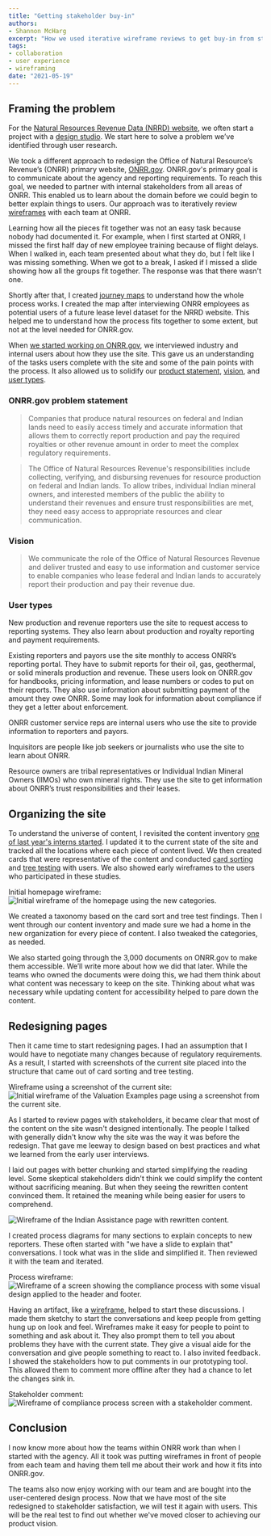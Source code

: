```yaml
---
title: "Getting stakeholder buy-in"
authors:
- Shannon McHarg
excerpt: "How we used iterative wireframe reviews to get buy-in from stakeholders."
tags:
- collaboration
- user experience
- wireframing
date: "2021-05-19"
---
```

## Framing the problem

For the [Natural Resources Revenue Data (NRRD) website](https://revenuedata.doi.gov/), we often start a project with a [design studio]( https://blog-nrrd.doi.gov/remote-design-studio/). We start here to solve a problem we’ve identified through user research.  

We took a different approach to redesign the Office of Natural Resource’s Revenue’s (ONRR) primary website, [ONRR.gov]( https://www.onrr.gov/). ONRR.gov's primary goal is to communicate about the agency and reporting requirements. To reach this goal, we needed to partner with internal stakeholders from all areas of ONRR. This enabled us to learn about the domain before we could begin to better explain things to users. Our approach was to iteratively review [wireframes](https://qmcq5k.axshare.com/) with each team at ONRR.  

Learning how all the pieces fit together was not an easy task because nobody had documented it. For example, when I first started at ONRR, I missed the first half day of new employee training because of flight delays. When I walked in, each team presented about what they do, but I felt like I was missing something. When we got to a break, I asked if I missed a slide showing how all the groups fit together. The response was that there wasn't one.

Shortly after that, I created [journey maps](https://blog-nrrd.doi.gov/journey-mapping/) to understand how the whole process works. I created the map after interviewing ONRR employees as potential users of a future lease level dataset for the NRRD website. This helped me to understand how the process fits together to some extent, but not at the level needed for ONRR.gov.

When [we started working on ONRR.gov](https://blog-nrrd.doi.gov/adding-a-product/), we interviewed industry and internal users about how they use the site. This gave us an understanding of the tasks users complete with the site and some of the pain points with the process. It also allowed us to solidify our [product statement](https://github.com/ONRR/onrr.gov-site/wiki/Product-framing#problem-statement), [vision](https://github.com/ONRR/onrr.gov-site/wiki/Product-framing#our-vision), and [user types](https://github.com/ONRR/onrr.gov-site/wiki/Product-framing#user-types-and-scenarios).

### ONRR.gov problem statement

> Companies that produce natural resources on federal and Indian lands need to easily access timely and accurate information that allows them to correctly report production and pay the required royalties or other revenue amount in order to meet the complex regulatory requirements.​

> The Office of Natural Resources Revenue's responsibilities include collecting, verifying, and disbursing revenues for resource production on federal and Indian lands. To allow tribes, individual Indian mineral owners, and interested members of the public the ability to understand their revenues and ensure trust responsibilities are met, they need easy access to appropriate resources and clear communication.​

### Vision

> We communicate the role of the Office of Natural Resources Revenue and deliver trusted and easy to use information and customer service to enable companies who lease federal and Indian lands to accurately report their production and pay their revenue due.​

### User types

New production and revenue reporter​s use the site to request access to reporting systems. They also learn about production and royalty reporting and payment requirements.

Existing reporters and payors use the site monthly to access ONRR’s reporting portal. They have to submit reports for their oil, gas, geothermal, or solid minerals production and revenue. These users look on ONRR.gov for handbooks, pricing information, and lease numbers or codes to put on their reports. They also use information about submitting payment of the amount they owe ONRR. Some may look for information about compliance if they get a letter about enforcement.

ONRR customer service rep​s are internal users who use the site to provide information to reporters and payors.

Inquisitor​s are people like job seekers or journalists who use the site to learn about ONRR.

Resource owners are tribal representatives or Individual Indian Mineral Owners (IIMOs) who own mineral rights. They use the site to get information about ONRR’s trust responsibilities and their leases.

## Organizing the site

To understand the universe of content, I revisited the content inventory [one of last year's interns started](https://blog-nrrd.doi.gov/intern-experience/). I updated it to the current state of the site and tracked all the locations where each piece of content lived. We then created cards that were representative of the content and conducted [card sorting](https://blog-nrrd.doi.gov/card-sort/) and [tree testing](https://blog-nrrd.doi.gov/treetest/) with users. We also showed early wireframes to the users who participated in these studies.

Initial homepage wireframe:
![Initial wireframe of the homepage using the new categories.](./home.png)

We created a taxonomy based on the card sort and tree test findings. Then I went through our content inventory and made sure we had a home in the new organization for every piece of content. I also tweaked the categories, as needed.

We also started going through the 3,000 documents on ONRR.gov to make them accessible. We’ll write more about how we did that later. While the teams who owned the documents were doing this, we had them think about what content was necessary to keep on the site. Thinking about what was necessary while updating content for accessibility helped to pare down the content.

## Redesigning pages

Then it came time to start redesigning pages. I had an assumption that I would have to negotiate many changes because of regulatory requirements. As a result, I started with screenshots of the current site placed into the structure that came out of card sorting and tree testing.  

Wireframe using a screenshot of the current site:
![Initial wireframe of the Valuation Examples page using a screenshot from the current site.](./ValuationExamples.png)

As I started to review pages with stakeholders, it became clear that most of the content on the site wasn't designed intentionally. The people I talked with generally didn't know why the site was the way it was before the redesign. That gave me leeway to design based on best practices and what we learned from the early user interviews.

I laid out pages with better chunking and started simplifying the reading level. Some skeptical stakeholders didn't think we could simplify the content without sacrificing meaning. But when they seeing the rewritten content convinced them. It retained the meaning while being easier for users to comprehend.

![Wireframe of the Indian Assistance page with rewritten content.](./Assistance.png)

I created process diagrams for many sections to explain concepts to new reporters. These often started with "we have a slide to explain that" conversations. I took what was in the slide and simplified it. Then reviewed it with the team and iterated.  

Process wireframe:
![Wireframe of a screen showing the compliance process with some visual design applied to the header and footer.](./Compliance.png)

Having an artifact, like a [wireframe](https://qmcq5k.axshare.com/), helped to start these discussions. I made them sketchy to start the conversations and keep people from getting hung up on look and feel. Wireframes make it easy for people to point to something and ask about it. They also prompt them to tell you about problems they have with the current state. They give a visual aide for the conversation and give people something to react to. I also invited feedback. I showed the stakeholders how to put comments in our prototyping tool. This allowed them to comment more offline after they had a chance to let the changes sink in.

Stakeholder comment:
![Wireframe of compliance process screen with a stakeholder comment.](./Comment.png)

## Conclusion

I now know more about how the teams within ONRR work than when I started with the agency. All it took was putting wireframes in front of people from each team and having them tell me about their work and how it fits into ONRR.gov.  

The teams also now enjoy working with our team and are bought into the user-centered design process. Now that we have most of the site redesigned to stakeholder satisfaction, we will test it again with users. This will be the real test to find out whether we've moved closer to achieving our product vision.  
